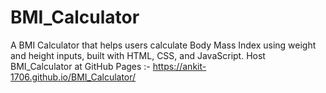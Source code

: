 # BMI_Calculator
A BMI Calculator that helps users calculate Body Mass Index using weight and height inputs, built with HTML, CSS, and JavaScript.
Host BMI_Calculator at GitHub Pages :- https://ankit-1706.github.io/BMI_Calculator/
